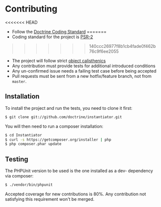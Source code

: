 # Contributing

<<<<<<< HEAD
 * Follow the [Doctrine Coding Standard](https://github.com/doctrine/coding-standard)
=======
 * Coding standard for the project is [PSR-2](https://github.com/php-fig/fig-standards/blob/master/accepted/PSR-2-coding-style-guide.md)
>>>>>>> 140ccc26977f8b1cb4fade0f462b76c9f6ee2055
 * The project will follow strict [object calisthenics](http://www.slideshare.net/guilhermeblanco/object-calisthenics-applied-to-php)
 * Any contribution must provide tests for additional introduced conditions
 * Any un-confirmed issue needs a failing test case before being accepted
 * Pull requests must be sent from a new hotfix/feature branch, not from `master`.

## Installation

To install the project and run the tests, you need to clone it first:

```sh
$ git clone git://github.com/doctrine/instantiator.git
```

You will then need to run a composer installation:

```sh
$ cd Instantiator
$ curl -s https://getcomposer.org/installer | php
$ php composer.phar update
```

## Testing

The PHPUnit version to be used is the one installed as a dev- dependency via composer:

```sh
$ ./vendor/bin/phpunit
```

Accepted coverage for new contributions is 80%. Any contribution not satisfying this requirement 
won't be merged.

